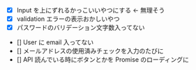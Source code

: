 - [x] Input を上にずれるかっこいいやつにする ← 無理そう
- [x] validation エラーの表示おかしいやつ
- [x] パスワードのバリデーション文字数入ってない
- [] User に email 入ってない
- [] メールアドレスの使用済みチェックを入力のたびに
- [] API 読んでいる時にボタンとかを Promise のローディングに
